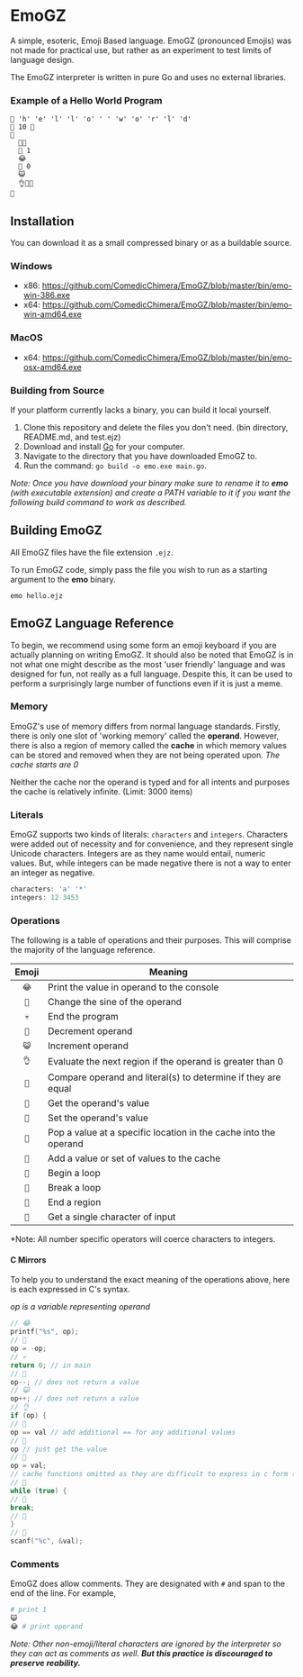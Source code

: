 # EmoGZ
A simple, esoteric, Emoji Based language.  EmoGZ (pronounced Emojis) was not made for practical use, but rather as an experiment to test limits of language design.

The EmoGZ interpreter is written in pure Go and uses no external libraries. 

### Example of a Hello World Program
```
💎 'h' 'e' 'l' 'l' 'o' ' ' 'w' 'o' 'r' 'l' 'd'
💯 10 🔫
🍊
  💎👀
  🍦 1
  😂
  🍦 0
  😺
  👌🍌🏁
🏁
```

## Installation

You can download it as a small compressed binary or as a buildable source.

### Windows
 - x86: https://github.com/ComedicChimera/EmoGZ/blob/master/bin/emo-win-386.exe
 - x64: https://github.com/ComedicChimera/EmoGZ/blob/master/bin/emo-win-amd64.exe
 
### MacOS
 - x64: https://github.com/ComedicChimera/EmoGZ/blob/master/bin/emo-osx-amd64.exe
 
### Building from Source
If your platform currently lacks a binary, you can build it local yourself.
 
 1. Clone this repository and delete the files you don't need. (bin directory, README.md, and test.ejz)
 2. Download and install [Go](https://golang.org/) for your computer.
 3. Navigate to the directory that you have downloaded EmoGZ to.
 4. Run the command: `go build -o emo.exe main.go`.
 
*Note: Once you have download your binary make sure to rename it to **emo** (with executable extension)
and create a PATH variable to it if you want the following build command to work as described.*

## Building EmoGZ

All EmoGZ files have the file extension `.ejz`.

To run EmoGZ code, simply pass the file you wish to run as a starting argument
to the **emo** binary.

```
emo hello.ejz
```

## EmoGZ Language Reference

To begin, we recommend using some form an emoji keyboard if you are actually
planning on writing EmoGZ.  It should also be noted that
EmoGZ is in not what one might describe as the most 'user friendly' language and
was designed for fun, not really as a full language.  Despite this, it
can be used to perform a surprisingly large number of functions even if it is
just a meme.

### Memory

EmoGZ's use of memory differs from normal language standards.  Firstly, there is only one
slot of 'working memory' called the **operand**.  However, there is also a region of
memory called the **cache** in which memory values can be stored and removed when they are not being operated upon.  *The cache starts are 0*

Neither the cache nor the operand is typed and for all intents and purposes the cache is
relatively infinite. (Limit: 3000 items)

### Literals

EmoGZ supports two kinds of literals: `characters` and `integers`.  Characters
were added out of necessity and for convenience, and they represent single
Unicode characters.  Integers are as they name would entail, numeric values.
But, while integers can be made negative there is not a way to enter an integer
as negative.

```c
characters: 'a' '*'
integers: 12 3453
```

### Operations

The following is a table of operations and their purposes.  This will
comprise the majority of the language reference.

| Emoji | Meaning |
| :---: | ------- |
| `😂` | Print the value in operand to the console |
| `🔫` | Change the sine of the operand |
| `💀`  | End the program |
| `💩` | Decrement operand |
| `😺` | Increment operand |
| `👌` | Evaluate the next region if the operand is greater than 0 |
| `💙` | Compare operand and literal(s) to determine if they are equal |
| `👀` | Get the operand's value |
| `💯` | Set the operand's value |
| `🍦` | Pop a value at a specific location in the cache into the operand |
| `💎` | Add a value or set of values to the cache |
| `🍊` | Begin a loop |
| `🍌` | Break a loop |
| `🏁` | End a region |
| `👑` | Get a single character of input |

*Note: All number specific operators will coerce characters to integers.

#### C Mirrors
To help you to understand the exact meaning of the operations above, here is each expressed in C's syntax.

*op is a variable representing operand*
``` c
// 😂
printf("%s", op);
// 🔫
op = -op;
// 💀
return 0; // in main
// 💩
op--; // does not return a value
// 😺
op++; // does not return a value
// 👌
if (op) {
// 💙
op == val // add additional == for any additional values
// 👀
op // just get the value
// 💯
op = val;
// cache functions omitted as they are difficult to express in c form (as cache can be extended and resized as it necessary)
// 🍊
while (true) {
// 🍌
break;
// 🏁
}
// 👑
scanf("%c", &val);
```

### Comments
EmoGZ does allow comments.  They are designated with `#` and span to the end of the line.  For example,
``` python
# print 1
😺
😂 # print operand
```

*Note: Other non-emoji/literal characters are ignored by the interpreter so they can act as comments as well. **But this practice
is discouraged to preserve reability.***
